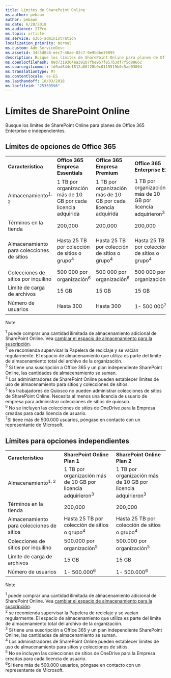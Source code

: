 ```yaml
---
title: Límites de SharePoint Online
ms.author: pebaum
author: pebaum
ms.date: 6/28/2018
ms.audience: ITPro
ms.topic: article
ms.service: o365-administration
localization_priority: Normal
ms.custom: Adm_ServiceDesc
ms.assetid: 34c5d8a8-eec7-46ae-82c7-9e9bdbe39895
description: Busque los límites de SharePoint Online para planes de Office 365 Enterprise e independientes.
ms.openlocfilehash: 08d7319364ea39107fbe957f857b3df7f5d8866c
ms.sourcegitcommit: fd9ad844e1812a80f28b9c0119519b0c5ad03004
ms.translationtype: MT
ms.contentlocale: es-ES
ms.lasthandoff: 10/03/2018
ms.locfileid: "25359596"
---
```

# <a name="sharepoint-online-limits"></a>Límites de SharePoint Online

Busque los límites de SharePoint Online para planes de Office 365 Enterprise e independientes.
  
## <a name="limits-for-office-365-options"></a>Límites de opciones de Office 365

||||||||
|:-----|:-----|:-----|:-----|:-----|:-----|:-----|
|**Característica** <br/> |**Office 365 Empresa Essentials** <br/> |**Office 365 Empresa Premium** <br/> |**Office 365 Enterprise E1** <br/> |**Office 365 Enterprise E3** <br/> |**Office 365 Enterprise E5** <br/> |**Office 365 Enterprise F1** <br/> |
|Almacenamiento<sup>1, 2</sup> <br/> |1 TB por organización más de 10 GB por cada licencia adquirida  <br/> |1 TB por organización más de 10 GB por cada licencia adquirida  <br/> |1 TB por organización más de 10 GB por licencia adquirieron<sup>3</sup> <br/> |1 TB por organización más de 10 GB por licencia adquirieron<sup>3</sup> <br/> |1 TB por organización más de 10 GB por licencia adquirieron<sup>3</sup> <br/> |1 TB por organización <sup>3</sup> <br/> |
|Términos en la tienda  <br/> |200,000  <br/> |200,000  <br/> |200,000  <br/> |200,000  <br/> |200,000  <br/> |200,000  <br/> |
|Almacenamiento para colecciones de sitios  <br/> |Hasta 25 TB por colección de sitios o grupo<sup>4</sup> <br/> |Hasta 25 TB por colección de sitios o grupo<sup>4</sup> <br/> |Hasta 25 TB por colección de sitios o grupo<sup>4</sup> <br/> |Hasta 25 TB por colección de sitios o grupo<sup>4</sup> <br/> |Hasta 25 TB por colección de sitios o grupo<sup>4</sup> <br/> |Hasta 25 TB por colección de sitios o grupo<sup>5</sup> <br/> |
|Colecciones de sitios por inquilino  <br/> |500 000 por organización<sup>6</sup> <br/> |500 000 por organización<sup>6</sup> <br/> |500 000 por organización<sup>6</sup> <br/> |500 000 por organización<sup>6</sup> <br/> |500 000 por organización<sup>6</sup> <br/> |500.000 por organización  <br/> |
|Límite de carga de archivos  <br/> |15 GB  <br/> |15 GB  <br/> |15 GB  <br/> |15 GB  <br/> |15 GB  <br/> |15 GB  <br/> |
|Número de usuarios  <br/> |Hasta 300  <br/> |Hasta 300  <br/> |1- 500 000<sup>7</sup> <br/> |1- 500 000<sup>7</sup> <br/> |1- 500 000<sup>7</sup> <br/> |1- 500 000<sup>7</sup> <br/> |
   
> [!NOTE]
> <sup>1</sup> puede comprar una cantidad ilimitada de almacenamiento adicional de SharePoint Online. Vea [cambiar el espacio de almacenamiento para la suscripción](https://support.office.com/en-us/article/Change-storage-space-for-your-subscription-96EA3533-DE64-4B01-839A-C560875A662C?ui=en-US&amp;rs=en-US&amp;ad=US).<br/><sup>2</sup> se recomienda supervisar la Papelera de reciclaje y se vacían regularmente. El espacio de almacenamiento que utiliza es parte del límite de almacenamiento total del archivo de la organización.<br/> <sup>3</sup> Si tiene una suscripción a Office 365 y un plan independiente SharePoint Online, las cantidades de almacenamiento se suman.<br/><sup>4</sup> Los administradores de SharePoint Online pueden establecer límites de uso de almacenamiento para sitios y colecciones de sitios.<br/> <sup>5</sup> los trabajadores de Quiosco no pueden administrar colecciones de sitios de SharePoint Online. Necesita al menos una licencia de usuario de empresa para administrar colecciones de sitios de quiosco.<br/> <sup>6</sup> No se incluyen las colecciones de sitios de OneDrive para la Empresa creadas para cada licencia de usuario.<br/><sup>7</sup>Si tiene más de 500.000 usuarios, póngase en contacto con un representante de Microsoft. 
  
## <a name="limits-for-standalone-options"></a>Límites para opciones independientes

||||
|:-----|:-----|:-----|
|**Característica** <br/> |**SharePoint Online Plan 1** <br/> |**SharePoint Online Plan 2** <br/> |
|Almacenamiento<sup>1, 2</sup> <br/> |1 TB por organización más de 10 GB por licencia adquirieron<sup>3</sup> <br/> |1 TB por organización más de 10 GB por licencia adquirieron<sup>3</sup> <br/> |
|Términos en la tienda  <br/> |200,000  <br/> |200,000  <br/> |
|Almacenamiento para colecciones de sitios  <br/> |Hasta 25 TB por colección de sitios o grupo<sup>4</sup> <br/> |Hasta 25 TB por colección de sitios o grupo<sup>4</sup> <br/> |
|Colecciones de sitios por inquilino  <br/> |500.000 por organización<sup>5</sup> <br/> |500.000 por organización<sup>5</sup> <br/> |
|Límite de carga de archivos  <br/> |15 GB  <br/> |15 GB  <br/> |
|Número de usuarios  <br/> |1- 500.000<sup>6</sup> <br/> |1- 500.000<sup>6</sup> <br/> |
   
> [!NOTE]
> <sup>1</sup> puede comprar una cantidad ilimitada de almacenamiento adicional de SharePoint Online. Vea [cambiar el espacio de almacenamiento para la suscripción](https://support.office.com/en-us/article/Change-storage-space-for-your-subscription-96EA3533-DE64-4B01-839A-C560875A662C?ui=en-US&amp;rs=en-US&amp;ad=US).<br/> <sup>2</sup> se recomienda supervisar la Papelera de reciclaje y se vacían regularmente. El espacio de almacenamiento que utiliza es parte del límite de almacenamiento total del archivo de la organización.<br/><sup>3</sup> Si tiene una suscripción a Office 365 y un plan independiente SharePoint Online, las cantidades de almacenamiento se suman.<br/><sup>4</sup> Los administradores de SharePoint Online pueden establecer límites de uso de almacenamiento para sitios y colecciones de sitios.<br/><sup>5</sup> No se incluyen las colecciones de sitios de OneDrive para la Empresa creadas para cada licencia de usuario.<br/><sup>6</sup>Si tiene más de 500.000 usuarios, póngase en contacto con un representante de Microsoft. 
  

